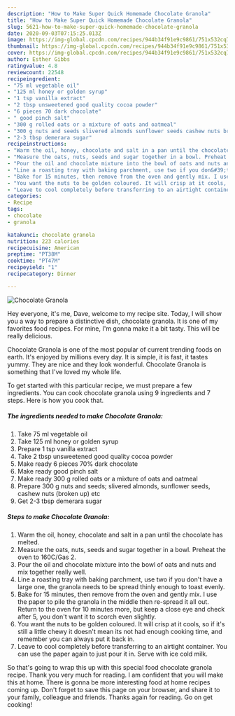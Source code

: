 ```yaml
---
description: "How to Make Super Quick Homemade Chocolate Granola"
title: "How to Make Super Quick Homemade Chocolate Granola"
slug: 5621-how-to-make-super-quick-homemade-chocolate-granola
date: 2020-09-03T07:15:25.013Z
image: https://img-global.cpcdn.com/recipes/944b34f91e9c9861/751x532cq70/chocolate-granola-recipe-main-photo.jpg
thumbnail: https://img-global.cpcdn.com/recipes/944b34f91e9c9861/751x532cq70/chocolate-granola-recipe-main-photo.jpg
cover: https://img-global.cpcdn.com/recipes/944b34f91e9c9861/751x532cq70/chocolate-granola-recipe-main-photo.jpg
author: Esther Gibbs
ratingvalue: 4.8
reviewcount: 22548
recipeingredient:
- "75 ml vegetable oil"
- "125 ml honey or golden syrup"
- "1 tsp vanilla extract"
- "2 tbsp unsweetened good quality cocoa powder"
- "6 pieces 70 dark chocolate"
- " good pinch salt"
- "300 g rolled oats or a mixture of oats and oatmeal"
- "300 g nuts and seeds slivered almonds sunflower seeds cashew nuts broken up etc"
- "2-3 tbsp demerara sugar"
recipeinstructions:
- "Warm the oil, honey, chocolate and salt in a pan until the chocolate has melted."
- "Measure the oats, nuts, seeds and sugar together in a bowl. Preheat the oven to 160C/Gas 2."
- "Pour the oil and chocolate mixture into the bowl of oats and nuts and mix together really well."
- "Line a roasting tray with baking parchment, use two if you don&#39;t have a large one, the granola needs to be spread thinly enough to toast evenly."
- "Bake for 15 minutes, then remove from the oven and gently mix. I use the paper to pile the granola in the middle then re-spread it all out. Return to the oven for 10 minutes more, but keep a close eye and check after 5, you don&#39;t want it to scorch even slightly."
- "You want the nuts to be golden coloured. It will crisp at it cools, so if it&#39;s still a little chewy it doesn&#39;t mean its not had enough cooking time, and remember you can always put it back in."
- "Leave to cool completely before transferring to an airtight container. You can use the paper again to just pour it in. Serve with ice cold milk."
categories:
- Recipe
tags:
- chocolate
- granola

katakunci: chocolate granola 
nutrition: 223 calories
recipecuisine: American
preptime: "PT38M"
cooktime: "PT47M"
recipeyield: "1"
recipecategory: Dinner

---
```



![Chocolate Granola](https://img-global.cpcdn.com/recipes/944b34f91e9c9861/751x532cq70/chocolate-granola-recipe-main-photo.jpg)

Hey everyone, it's me, Dave, welcome to my recipe site. Today, I will show you a way to prepare a distinctive dish, chocolate granola. It is one of my favorites food recipes. For mine, I'm gonna make it a bit tasty. This will be really delicious.



Chocolate Granola is one of the most popular of current trending foods on earth. It's enjoyed by millions every day. It is simple, it is fast, it tastes yummy. They are nice and they look wonderful. Chocolate Granola is something that I've loved my whole life.


To get started with this particular recipe, we must prepare a few ingredients. You can cook chocolate granola using 9 ingredients and 7 steps. Here is how you cook that.

<!--inarticleads1-->

##### The ingredients needed to make Chocolate Granola:

1. Take 75 ml vegetable oil
1. Take 125 ml honey or golden syrup
1. Prepare 1 tsp vanilla extract
1. Take 2 tbsp unsweetened good quality cocoa powder
1. Make ready 6 pieces 70% dark chocolate
1. Make ready  good pinch salt
1. Make ready 300 g rolled oats or a mixture of oats and oatmeal
1. Prepare 300 g nuts and seeds; slivered almonds, sunflower seeds, cashew nuts (broken up) etc
1. Get 2-3 tbsp demerara sugar




<!--inarticleads2-->

##### Steps to make Chocolate Granola:

1. Warm the oil, honey, chocolate and salt in a pan until the chocolate has melted.
1. Measure the oats, nuts, seeds and sugar together in a bowl. Preheat the oven to 160C/Gas 2.
1. Pour the oil and chocolate mixture into the bowl of oats and nuts and mix together really well.
1. Line a roasting tray with baking parchment, use two if you don&#39;t have a large one, the granola needs to be spread thinly enough to toast evenly.
1. Bake for 15 minutes, then remove from the oven and gently mix. I use the paper to pile the granola in the middle then re-spread it all out. Return to the oven for 10 minutes more, but keep a close eye and check after 5, you don&#39;t want it to scorch even slightly.
1. You want the nuts to be golden coloured. It will crisp at it cools, so if it&#39;s still a little chewy it doesn&#39;t mean its not had enough cooking time, and remember you can always put it back in.
1. Leave to cool completely before transferring to an airtight container. You can use the paper again to just pour it in. Serve with ice cold milk.




So that's going to wrap this up with this special food chocolate granola recipe. Thank you very much for reading. I am confident that you will make this at home. There is gonna be more interesting food at home recipes coming up. Don't forget to save this page on your browser, and share it to your family, colleague and friends. Thanks again for reading. Go on get cooking!
